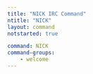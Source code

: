 ```yaml
---
title: "NICK IRC Command"
ntitle: "NICK"
layout: command
notstarted: true

command: NICK
command-groups:
    - welcome
---
```


